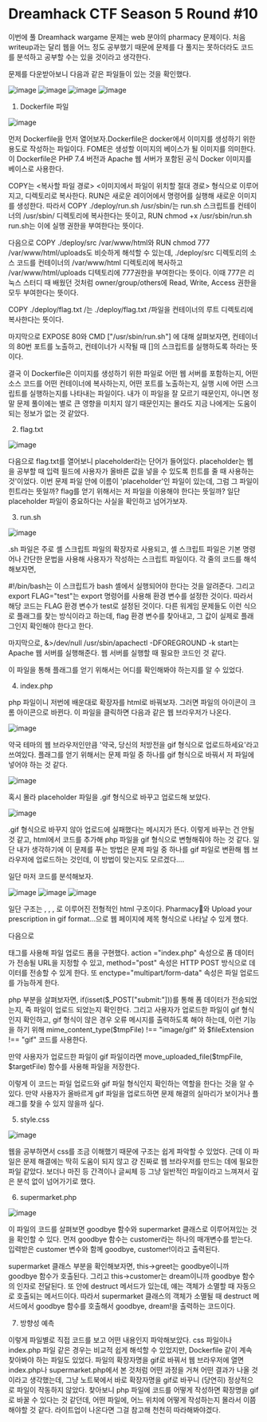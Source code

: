# Dreamhack CTF Season 5 Round #10

이번에 풀 Dreamhack wargame 문제는 web 분야의 pharmacy 문제이다. 처음 writeup과는 달리 웹을 어느 정도 공부했기 때문에 문제를 다 풀지는 못하더라도 코드를 분석하고 공부할 수는 있을 것이라고 생각한다.

문제를 다운받아보니 다음과 같은 파일들이 있는 것을 확인했다.

![image](https://github.com/hyozii/Writeup_May-/assets/163365936/a679b99a-facd-49d4-86d4-93593dba76a9)
![image](https://github.com/hyozii/Writeup_May-/assets/163365936/4975e614-c6f0-4e2d-856f-d9c606942922)
![image](https://github.com/hyozii/Writeup_May-/assets/163365936/8197f61b-db16-4984-bdbd-341d894da9be)
![image](https://github.com/hyozii/Writeup_May-/assets/163365936/5172a40e-abc4-4211-8d9a-b53e8c52b3e1)

1. Dockerfile 파일

![image](https://github.com/hyozii/Writeup_May-/assets/163365936/dc95769c-567e-4d24-a89e-37b5818e3f53)


먼저 Dockerfile을 먼저 열어보자.Dockerfile은 docker에서 이미지를 생성하기 위한 용도로 작성하는 파일이다. 
FOME은 생성할 이미지의 베이스가 될 이미지를 의미한다. 이 Dockerfile은 PHP 7.4 버전과 Apache 웹 서버가 포함된 공식 Docker 이미지를 베이스로 사용한다.

COPY는 <복사할 파일 경로> <이미지에서 파일이 위치할 절대 경로> 형식으로 이루어지고, 디렉토리로 복사한다. RUN은 새로운 레이어에서 명령어를 실행해 새로운 이미지를 생성한다. 따라서 COPY ./deploy/run.sh /usr/sbin/는 run.sh 스크립트를 컨테이너의 /usr/sbin/ 디렉토리에 복사한다는 뜻이고, RUN chmod +x /usr/sbin/run.sh run.sh는 이에 실행 권한을 부여한다는 뜻이다.
 
 
다음으로 COPY ./deploy/src /var/www/html와 RUN chmod 777 /var/www/html/uploads도 비슷하게 해석할 수 있는데, ./deploy/src 디렉토리의 소스 코드를 컨테이너의 /var/www/html 디렉토리에 복사하고 /var/www/html/uploads 디텍토리에 777권한을 부여한다는 뜻이다. 이때 777은 리눅스 스터디 때 배웠던 것처럼 owner/group/others에 Read, Write, Access 권한을 모두 부여한다는 뜻이다.

COPY ./deploy/flag.txt /는 ./deploy/flag.txt /파일을 컨테이너의 루트 디렉토리에 복사한다는 뜻이다.

마지막으로 EXPOSE 80와 CMD ["/usr/sbin/run.sh"] 에 대해 살펴보자면, 컨테이너의 80번 포트를 노출하고, 컨테이너가 시작될 때 []의 스크립트를 실행하도록 하라는 뜻이다.

결국 이 Dockerfile은 이미지를 생성하기 위한 파일로 어떤 웹 서버를 포함하는지, 어떤 소스 코드를 어떤 컨테이너에 복사하는지, 어떤 포트를 노출하는지, 실행 시에 어떤 스크립트를 실행하는지를 나타내는 파일이다. 내가 이 파일을 잘 모르기 때문인지, 아니면 정말 문제 풀이에는 별로 큰 영향을 미치지 않기 때문인지는 몰라도 지금 나에게는 도움이 되는 정보가 없는 것 같았다.

2. flag.txt

![image](https://github.com/hyozii/Writeup_May-/assets/163365936/136ebb43-a35b-4b25-a033-2e39d670eadb)

다음으로 flag.txt를 열어보니 placeholder라는 단어가 들어있다. placeholder는 웹을 공부할 때 입력 필드에 사용자가 올바른 값을 넣을 수 있도록 힌트를 줄 때 사용하는 것'이었다. 이번 문제 파일 안에 이름이 'placeholder'인 파일이 있는데, 그럼 그 파일이 힌트라는 뜻일까? flag를 얻기 위해서는 저 파일을 이용해야 한다는 뜻일까? 일단 placeholder 파일이 중요하다는 사실을 확인하고 넘어가보자.

3. run.sh

![image](https://github.com/hyozii/Writeup_May-/assets/163365936/238c30d3-f060-4e9f-a788-c8177446160e)

.sh 파일은 주로 셸 스크립트 파일의 확장자로 사용되고, 셸 스크립트 파일은 기본 명령어나 간단한 문법을 사용해 사용자가 작성하는 스크립트 파일이다. 각 줄의 코드를 해석해보자면,

#!/bin/bash는 이 스크립트가 bash 셸에서 실행되어야 한다는 것을 알려준다. 그리고 export FLAG="test"는 export 명령어를 사용해 환경 변수를 설정한 것이다. 따라서 해당 코드는 FLAG 환경 변수가 test로 설정된 것이다. 다른 워게임 문제들도 이런 식으로 플래그를 찾는 방식이라고 하는데, flag 환경 변수를 찾아내고, 그 값이 실제로 플래그인지 확인해야 한다고 한다.

마지막으로, &>/dev/null /usr/sbin/apachectl -DFOREGROUND -k start는 Apache 웹 서버를 실행해준다. 웹 서버를 실행할 때 필요한 코드인 것 같다.

이 파일을 통해 플래그를 얻기 위해서는 어디를 확인해봐야 하는지를 알 수 있었다.


4. index.php

php 파일이니 저번에 배운대로 확장자를 html로 바꿔보자. 그러면 파일의 아이콘이 크롬 아이콘으로 바뀐다. 이 파일을 클릭하면 다음과 같은 웹 브라우저가 나온다.

![image](https://github.com/hyozii/Writeup_May-/assets/163365936/3b1f1aab-4145-4ccc-8701-89de0d62e750)

약국 테마의 웹 브라우저인만큼 '약국, 당신의 처방전을 gif 형식으로 업로드하세요'라고 쓰여있다. 플래그를 얻기 위해서는 문제 파일 중 하나를 gif 형식으로 바꿔서 저 파일에 넣어야 하는 것 같다.

![image](https://github.com/hyozii/Writeup_May-/assets/163365936/7fc8e736-8a7a-4a44-b8e7-1ee4acf9cded)

혹시 몰라 placeholder 파일을 .gif 형식으로 바꾸고 업로드해 보았다. 

![image](https://github.com/hyozii/Writeup_May-/assets/163365936/6ab2488a-e002-43dd-87cf-d2af1e50a811)

.gif 형식으로 바꾸지 않아 업로드에 실패했다는 메시지가 뜬다. 이렇게 바꾸는 건 안될 것 같고, html에서 코드를 추가해 php 파일을 gif 형식으로 변형해줘야 하는 것 같다. 일단 내가 생각하기에 이 문제를 푸는 방법은 문제 파일 중 하나를 gif 파일로 변환해 웹 브라우저에 업로드하는 것인데, 이 방법이 맞는지도 모르겠다....

일단 마저 코드를 분석해보자. 

![image](https://github.com/hyozii/Writeup_May-/assets/163365936/7d14c6a6-11b1-479c-a250-94ff25099aff)
![image](https://github.com/hyozii/Writeup_May-/assets/163365936/544948c5-070c-4a1d-9b05-4a7579f8bba1)
![image](https://github.com/hyozii/Writeup_May-/assets/163365936/e86601ac-0ed7-4ecb-821b-61924c31cf34)


일단 구조는 <!DOCTYPE html>, <html>, <head>, <body>로 이루어진 전형적인 html 구조이다. Pharmacy💊와 Upload your prescription in gif format...으로 웹 페이지에 제목 형식으로 나타날 수 있게 했다. 

다음으로 <form> 태그를 사용해 파일 업로드 폼을 구현했다. action ="index.php" 속성으로 폼 데이터가 전송될 URL을 지정할 수 있고, method="post" 속성은 HTTP POST 방식으로 데이터를 전송할 수 있게 한다. 또 enctype="multipart/form-data" 속성은 파일 업로드를 가능하게 한다.

php 부분을 살펴보자면, if(isset($_POST["submit:"]))를 통해 폼 데이터가 전송되었는지, 즉 파일이 업로드 되었는지 확인한다. 그리고 사용자가 업로드한 파일이 gif 형식인지 확인하고, gif 형식이 않은 경우 오류 메시지를 출력하도록 해야 하는데, 이런 기능을 하기 위해 mime_content_type($tmpFile) !== "image/gif" 와 $fileExtension !== "gif" 코드를 사용한다. 

만약 사용자가 업로드한 파일이 gif 파일이라면 move_uploaded_file($tmpFile, $targetFile) 함수를 사용해 파일을 저장한다. 

이렇게 이 코드는 파일 업로드와 gif 파일 형식인지 확인하는 역할을 한다는 것을 알 수 있다. 만약 사용자가 올바르게 gif 파일을 업로드하면 문제 해결의 실마리가 보이거나 플래그를 찾을 수 있지 않을까 싶다. 

5. style.css

![image](https://github.com/hyozii/Writeup_May-/assets/163365936/3447cf73-7f3d-42f3-bcd6-db5b3f1a81aa)

웹을 공부하면서 css를 조금 이해했기 때문에 구조는 쉽게 파악할 수 있었다. 근데 이 파일은 문제 해결에는 딱히 도움이 되지 않고 걍 진짜로 웹 브라우저를 만드는 데에 필요한 파일 같았다. 보더나 마진 등 간격이나 글씨체 등 그냥 일반적인 파일이라고 느껴져서 깊은 분석 없이 넘어가기로 했다.

6. supermarket.php

![image](https://github.com/hyozii/Writeup_May-/assets/163365936/480818ca-7677-4579-be5d-2c7009223dfa)

이 파일의 코드를 살펴보면 goodbye 함수와 supermarket 클래스로 이루어져있는 것을 확인할 수 있다. 먼저 goodbye 함수는 customer라는 하나의 매개변수를 받는다. 입력받은 customer 변수와 함께 goodbye, customer!이라고 출력된다.

supermarket 클래스 부분을 확인해보자면, this->greet는 goodbye이니까 goodbye 함수가 호출된다. 그리고 this->customer는 dream이니까 goodbye 함수의 인자로 전달된다. 또 안에 destruct 메서드가 있는데, 얘는 객체가 소멸할 때 자동으로 호출되는 메서드이다. 따라서 supermarket 클래스의 객체가 소멸될 때 destruct 메서드에서 goodbye 함수를 호출해서 goodbye, dream!을 출력하는 코드이다.

7. 방향성 예측

이렇게 파일별로 직접 코드를 보고 어떤 내용인지 파악해보았다. css 파일이나 index.php 파일 같은 경우는 비교적 쉽게 해석할 수 있었지만, Dockerfile 같이 계속 찾아봐야 하는 파일도 있었다. 파일의 확장자명을 gif로 바꿔서 웹 브라우저에 열면 index.php나 supermarket.php에서 본 것처럼 어떤 과정을 거쳐 어떤 결과가 나올 것이라고 생각했는데, 그냥 노트북에서 바로 확장자명을 gif로 바꾸니 (당연히) 정상적으로 파일이 작동하지 않았다. 찾아보니 php 파일에 코드를 어떻게 작성하면 확장명을 gif로 바꿀 수 있다는 것 같던데, 어떤 파일에, 어느 위치에 어떻게 작성하는지 몰라서 이쯤 해야할 것 같다. 라이트업이 나온다면 그걸 참고해 천천히 따라해봐야겠다.

